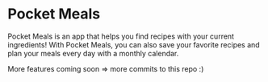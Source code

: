 # Pocket Meals
Pocket Meals is an app that helps you find recipes with your current ingredients! With Pocket Meals, you can also save your favorite recipes and plan your meals every day with a monthly calendar.

More features coming soon => more commits to this repo :)

